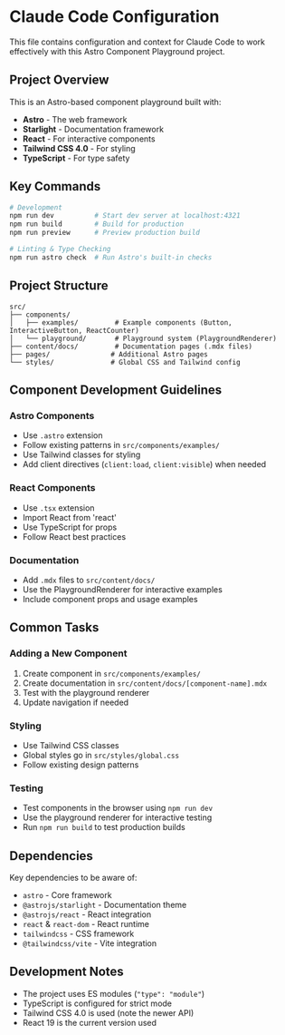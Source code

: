 # Claude Code Configuration

This file contains configuration and context for Claude Code to work effectively with this Astro Component Playground project.

## Project Overview

This is an Astro-based component playground built with:

- **Astro** - The web framework
- **Starlight** - Documentation framework
- **React** - For interactive components
- **Tailwind CSS 4.0** - For styling
- **TypeScript** - For type safety

## Key Commands

```bash
# Development
npm run dev          # Start dev server at localhost:4321
npm run build        # Build for production
npm run preview      # Preview production build

# Linting & Type Checking
npm run astro check  # Run Astro's built-in checks
```

## Project Structure

```
src/
├── components/
│   ├── examples/         # Example components (Button, InteractiveButton, ReactCounter)
│   └── playground/       # Playground system (PlaygroundRenderer)
├── content/docs/         # Documentation pages (.mdx files)
├── pages/               # Additional Astro pages
└── styles/              # Global CSS and Tailwind config
```

## Component Development Guidelines

### Astro Components

- Use `.astro` extension
- Follow existing patterns in `src/components/examples/`
- Use Tailwind classes for styling
- Add client directives (`client:load`, `client:visible`) when needed

### React Components

- Use `.tsx` extension
- Import React from 'react'
- Use TypeScript for props
- Follow React best practices

### Documentation

- Add `.mdx` files to `src/content/docs/`
- Use the PlaygroundRenderer for interactive examples
- Include component props and usage examples

## Common Tasks

### Adding a New Component

1. Create component in `src/components/examples/`
2. Create documentation in `src/content/docs/[component-name].mdx`
3. Test with the playground renderer
4. Update navigation if needed

### Styling

- Use Tailwind CSS classes
- Global styles go in `src/styles/global.css`
- Follow existing design patterns

### Testing

- Test components in the browser using `npm run dev`
- Use the playground renderer for interactive testing
- Run `npm run build` to test production builds

## Dependencies

Key dependencies to be aware of:

- `astro` - Core framework
- `@astrojs/starlight` - Documentation theme
- `@astrojs/react` - React integration
- `react` & `react-dom` - React runtime
- `tailwindcss` - CSS framework
- `@tailwindcss/vite` - Vite integration

## Development Notes

- The project uses ES modules (`"type": "module"`)
- TypeScript is configured for strict mode
- Tailwind CSS 4.0 is used (note the newer API)
- React 19 is the current version used
